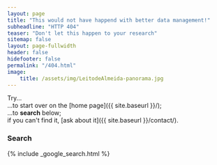 ```yaml
---
layout: page
title: "This would not have happend with better data management!"
subheadline: "HTTP 404"
teaser: "Don't let this happen to your research"
sitemap: false
layout: page-fullwidth
header: false
hidefooter: false
permalink: "/404.html"
image:
    title: /assets/img/LeitodeAlmeida-panorama.jpg
---
```



Try...  
...to start over on the [home page]({{ site.baseurl }}/);  
...to **search** below;  
if you can't find it, [ask about it]({{ site.baseurl }}/contact/).

### Search

{% include _google_search.html %}

